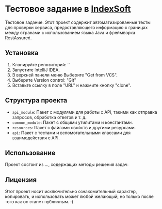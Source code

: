 # Тестовое задание в [IndexSoft][IndexSoft.by]
Тестовое задание. Этот проект содержит автоматизированные тесты для проверки сервиса, предоставляющего информацию о границах между странами с использованием языка Java и фреймворка RestAssured.



## Установка
1. Клонируйте репозиторий: ``
2. Запустите IntelliJ IDEA.
3. В верхней панели меню Выберите "Get from VCS".
4. Выберите Version control: "Git"
5. Вставьте ссылку в поле "URL" и нажмите кнопку "clone".


## Структура проекта

- `api_module`: Пакет с модулями для работы с API, такими как отправка запросов, обработка ответов и т. д.
- `common_module`: Пакет с общими утилитами и константами.
- `resources`: Пакет с файлами свойств и другими ресурсами.
- `api`: Пакет с тестами и вспомогательными классами для взаимодействия с API.

## Использование
Проект состоит из ..., содержащих методы решения задач:

### 


### 


###



## Лицензия
Этот проект носит исключительно ознакомительный характер, копировать, и использовать может любой желающий, но только после того как он станет публичным. :)


[IndexSoft.by]:https://www.intexsoft.by
